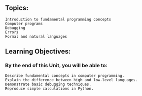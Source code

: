 ## Topics:

    Introduction to fundamental programming concepts
    Computer programs
    Debugging
    Errors
    Formal and natural languages
## Learning Objectives:

### By the end of this Unit, you will be able to:

    Describe fundamental concepts in computer programming.
    Explain the difference between high and low-level languages.
    Demonstrate basic debugging techniques.
    Reproduce simple calculations in Python.
